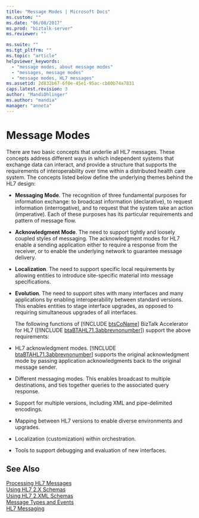```yaml
---
title: "Message Modes | Microsoft Docs"
ms.custom: ""
ms.date: "06/08/2017"
ms.prod: "biztalk-server"
ms.reviewer: ""

ms.suite: ""
ms.tgt_pltfrm: ""
ms.topic: "article"
helpviewer_keywords: 
  - "message modes, about message modes"
  - "messages, message modes"
  - "message modes, HL7 messages"
ms.assetid: 2d832b67-6f0e-45e1-95ac-cb80b74a7831
caps.latest.revision: 3
author: "MandiOhlinger"
ms.author: "mandia"
manager: "anneta"
---
```

# Message Modes
There are two basic concepts that underlie all HL7 messages. These concepts address different ways in which independent systems that exchange data can interact, and provide a structure that supports the requirements of interoperability over time within a distributed health care system. The concepts listed below define the underlying themes behind the HL7 design:  
  
- **Messaging Mode**. The recognition of three fundamental purposes for information exchange: to broadcast information (declarative), to request information (interrogative), and to request that the system take an action (imperative). Each of these purposes has its particular requirements and pattern of message flow.  
  
- **Acknowledgment Mode**. The need to support tightly and loosely coupled styles of messaging. The acknowledgment modes for HL7 enable a sending application either to require a response from the receiver, or to enable the underlying network to guarantee message delivery.  
  
- **Localization**. The need to support specific local requirements by allowing entities to introduce site-specific material into message specifications.  
  
- **Evolution**. The need to support sites with many interfaces and many applications by enabling interoperability between standard versions. This enables entities to stage interface upgrades, as opposed to requiring simultaneous upgrades of all interfaces.  
  
  The following functions of [!INCLUDE [btsCoName](../../includes/btsconame-md.md)] BizTalk Accelerator for HL7 ([!INCLUDE [btaBTAHL71.3abbrevnonumber](../../includes/btabtahl71-3abbrevnonumber-md.md)]) support the above requirements:  
  
- HL7 acknowledgment modes. [!INCLUDE [btaBTAHL71.3abbrevnonumber](../../includes/btabtahl71-3abbrevnonumber-md.md)] supports the original acknowledgment mode by passing application acknowledgments back to the original message sender.  
  
- Different messaging modes. This enables broadcast to multiple destinations, and ties together queries to the associated query response.  
  
- Support for multiple versions, including XML and pipe-delimited encodings.  
  
- Mapping between HL7 versions to enable diverse environments and upgrades.  
  
- Localization (customization) within orchestration.  
  
- Tools to support debugging and evaluation of new interfaces.  
  
## See Also  
 [Processing HL7 Messages](../../adapters-and-accelerators/accelerator-hl7/processing-hl7-messages.md)   
 [Using HL7 2.X Schemas](../../adapters-and-accelerators/accelerator-hl7/using-hl7-2-x-schemas.md)   
 [Using HL7 2.XML Schemas](../../adapters-and-accelerators/accelerator-hl7/using-hl7-2-xml-schemas.md)   
 [Message Types and Events](../../adapters-and-accelerators/accelerator-hl7/message-types-and-events.md)   
 [HL7 Messaging](../../adapters-and-accelerators/accelerator-hl7/hl7-messaging.md)